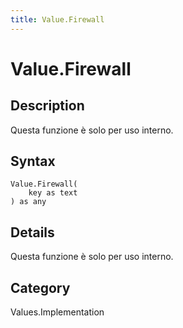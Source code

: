 ```yaml
---
title: Value.Firewall
---
```


# Value.Firewall


## Description

Questa funzione è solo per uso interno.


## Syntax

```powerquery
Value.Firewall(
    key as text
) as any
```


## Details

Questa funzione è solo per uso interno.



## Category
Values.Implementation
